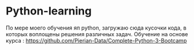 # Python-learning

По мере моего обучения яп python, загружаю сюда кусочки кода, в которых воплощены решения различных задач.
Обучение на основе курса : https://github.com/Pierian-Data/Complete-Python-3-Bootcamp

